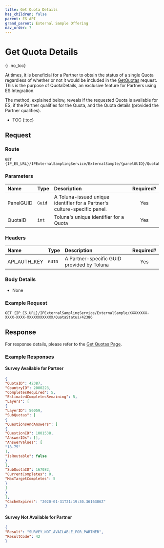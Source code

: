 ```yaml
---
title: Get Quota Details
has_children: false
parent: ES API
grand_parent: External Sample Offering
nav_order: 7
---
```



# Get Quota Details
{: .no_toc}

At times, it is beneficial for a Partner to obtain the status of a single Quota regardless of whether or not it would be included in the [GetQuotas](/externalsample/api/getquotas) request. This is the purpose of QuotaDetails, an exclusive feature for Partners using ES Integration.

The method, explained below, reveals if the requested Quota is available for ES, if the Partner qualifies for the Quota, and the Quota details (provided the Partner qualifies).

* TOC
{:toc}

## Request

### Route
```plaintext
GET {IP_ES_URL}/IPExternalSamplingService/ExternalSample/{panelGUID}/QuotaStatus/{quotaID}
```

### Parameters

| Name | Type | Description | Required? |
| :--- | :--- | :--- | :---: |
| PanelGUID | ```Guid``` | A Toluna-issued unique identifier for a Partner's culture-specific panel. | Yes |
| QuotaID | ```int``` | Toluna's unique identifier for a Quota | Yes |

### Headers

| Name | Type | Description | Required? |
| :--- | :--- | :--- | :---: |
| API_AUTH_KEY | ```GUID``` | A Partner-specific GUID provided by Toluna | Yes |

### Body Details
 - None

### Example Request
```
GET {IP_ES_URL}/IPExternalSamplingService/ExternalSample/XXXXXXXX-XXXX-XXXX-XXXXXXXXXXXX/QuotaStatus/42386
```

## Response

For response details, please refer to the [Get Quotas Page](/externalsample/api/getquotas#response).

### Example Responses

#### Survey Available for Partner
```json
{
"QuotaID": 42387,
"CountryID": 2000223,
"CompletesRequired": 5,
"EstimatedCompletesRemaining": 5,
"Layers": [
{
"LayerID": 56059,
"SubQuotas": [
{
"QuestionsAndAnswers": [
{
"QuestionID": 1001538,
"AnswerIDs": [],
"AnswerValues": [
"18-75"
],
"IsRoutable": false
}
],
"SubQuotaID": 167082,
"CurrentCompletes": 0,
"MaxTargetCompletes": 5
}
]
}
],
"CacheExpires": "2020-01-31T21:19:30.3616306Z"
}
```

#### Survey Not Available for Partner
```json
{
"Result": "SURVEY_NOT_AVAILABLE_FOR_PARTNER",
"ResultCode": 42
}
```
